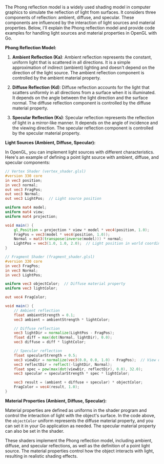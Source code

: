 The Phong reflection model is a widely used shading model in computer graphics to simulate the reflection of light from surfaces. It considers three components of reflection: ambient, diffuse, and specular. These components are influenced by the interaction of light sources and material properties. Below, I'll explain the Phong reflection model and provide code examples for handling light sources and material properties in OpenGL with Go.

**Phong Reflection Model:**

1. **Ambient Reflection (Ka)**: Ambient reflection represents the constant, uniform light that is scattered in all directions. It is a simple approximation of indirect (ambient) lighting and doesn't depend on the direction of the light source. The ambient reflection component is controlled by the ambient material property.

2. **Diffuse Reflection (Kd)**: Diffuse reflection accounts for the light that scatters uniformly in all directions from a surface when it is illuminated. It depends on the angle between the light direction and the surface normal. The diffuse reflection component is controlled by the diffuse material property.

3. **Specular Reflection (Ks)**: Specular reflection represents the reflection of light in a mirror-like manner. It depends on the angle of incidence and the viewing direction. The specular reflection component is controlled by the specular material property.

**Light Sources (Ambient, Diffuse, Specular):**

In OpenGL, you can implement light sources with different characteristics. Here's an example of defining a point light source with ambient, diffuse, and specular components:

```glsl
// Vertex Shader (vertex_shader.glsl)
#version 330 core
in vec3 position;
in vec3 normal;
out vec3 FragPos;
out vec3 Normal;
out vec3 LightPos;  // Light source position

uniform mat4 model;
uniform mat4 view;
uniform mat4 projection;

void main() {
    gl_Position = projection * view * model * vec4(position, 1.0);
    FragPos = vec3(model * vec4(position, 1.0));
    Normal = mat3(transpose(inverse(model))) * normal;
    LightPos = vec3(1.0, 1.0, 2.0);  // Light position in world coordinates
}
```

```glsl
// Fragment Shader (fragment_shader.glsl)
#version 330 core
in vec3 FragPos;
in vec3 Normal;
in vec3 LightPos;

uniform vec3 objectColor;  // Diffuse material property
uniform vec3 lightColor;

out vec4 FragColor;

void main() {
    // Ambient reflection
    float ambientStrength = 0.1;
    vec3 ambient = ambientStrength * lightColor;

    // Diffuse reflection
    vec3 lightDir = normalize(LightPos - FragPos);
    float diff = max(dot(Normal, lightDir), 0.0);
    vec3 diffuse = diff * lightColor;

    // Specular reflection
    float specularStrength = 0.5;
    vec3 viewDir = normalize(vec3(0.0, 0.0, 1.0) - FragPos);  // View direction
    vec3 reflectDir = reflect(-lightDir, Normal);
    float spec = pow(max(dot(viewDir, reflectDir), 0.0), 32.0);
    vec3 specular = specularStrength * spec * lightColor;

    vec3 result = (ambient + diffuse + specular) * objectColor;
    FragColor = vec4(result, 1.0);
}
```

**Material Properties (Ambient, Diffuse, Specular):**

Material properties are defined as uniforms in the shader program and control the interaction of light with the object's surface. In the code above, the `objectColor` uniform represents the diffuse material property, and you can set it in your Go application as needed. The specular material property can also be set in the shader.

These shaders implement the Phong reflection model, including ambient, diffuse, and specular reflections, as well as the definition of a point light source. The material properties control how the object interacts with light, resulting in realistic shading effects.
